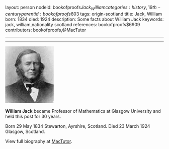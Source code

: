 layout: person
nodeid: bookofproofs$Jack_William
categories: history,19th-century
parentid: bookofproofs$603
tags: origin-scotland
title: Jack, William
born: 1834
died: 1924
description: Some facts about William Jack
keywords: jack, william,nationality scotland
references: bookofproofs$6909
contributors: bookofproofs,@MacTutor

---


---

![Jack_William.jpg](https://github.com/bookofproofs/bookofproofs.github.io/blob/main/_sources/_assets/images/portraits/Jack_William.jpg?raw=true)

**William Jack** became Professor of Mathematics at Glasgow University and held this post for 30 years.

Born 29 May 1834 Stewarton, Ayrshire, Scotland. Died 23 March 1924 Glasgow, Scotland.


View full biography at [MacTutor](https://mathshistory.st-andrews.ac.uk/Biographies/Jack_William/).